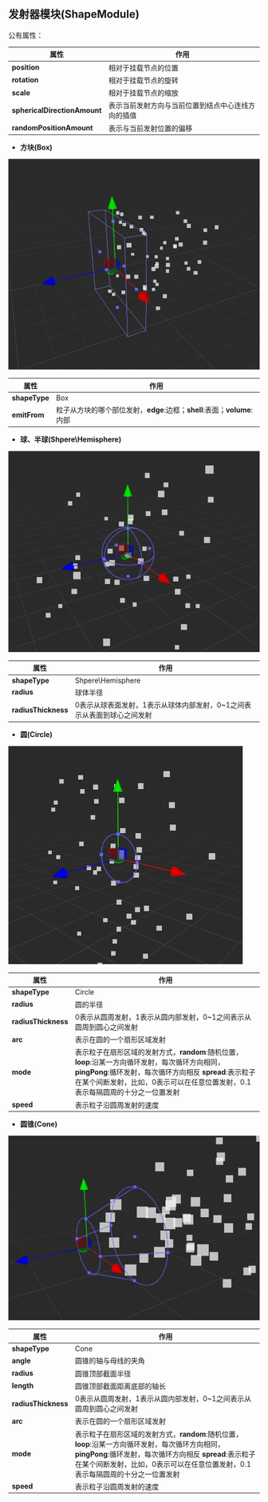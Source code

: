 ## 发射器模块(ShapeModule)
公有属性：

属性| 作用
---|---
**position** | 相对于挂载节点的位置
**rotation** | 相对于挂载节点的旋转
**scale** | 相对于挂载节点的缩放
**sphericalDirectionAmount** | 表示当前发射方向与当前位置到结点中心连线方向的插值
**randomPositionAmount** | 表示与当前发射位置的偏移

- **方块(Box)**  

![](particle-system/box_emitter.png)

属性| 作用
---|---
**shapeType** | Box
**emitFrom** | 粒子从方块的哪个部位发射，**edge**:边框；**shell**:表面；**volume**:内部

- **球、半球(Shpere\Hemisphere)**

![](particle-system/sphere_emitter.png)

属性| 作用
---|---
**shapeType** | Shpere\Hemisphere
**radius** | 球体半径
**radiusThickness** | 0表示从球表面发射，1表示从球体内部发射，0~1之间表示从表面到球心之间发射

- **圆(Circle)**

![](particle-system/circle_emitter.png)

属性| 作用
---|---
**shapeType** | Circle
**radius** | 圆的半径
**radiusThickness** | 0表示从圆周发射，1表示从圆内部发射，0~1之间表示从圆周到圆心之间发射
**arc** | 表示在圆的一个扇形区域发射
**mode** | 表示粒子在扇形区域的发射方式，**random**:随机位置，**loop**:沿某一方向循环发射，每次循环方向相同，**pingPong**:循环发射，每次循环方向相反 **spread**:表示粒子在某个间断发射，比如，0表示可以在任意位置发射，0.1表示每隔圆周的十分之一位置发射
**speed**|表示粒子沿圆周发射的速度

- **圆锥(Cone)**

![](particle-system/cone_emitter.png)

属性| 作用
---|---
**shapeType** | Cone
**angle** | 圆锥的轴与母线的夹角
**radius** |圆锥顶部截面半径
**length** |圆锥顶部截面距离底部的轴长
**radiusThickness** | 0表示从圆周发射，1表示从圆内部发射，0~1之间表示从圆周到圆心之间发射
**arc** | 表示在圆的一个扇形区域发射
**mode** | 表示粒子在扇形区域的发射方式，**random**:随机位置，**loop**:沿某一方向循环发射，每次循环方向相同，**pingPong**:循环发射，每次循环方向相反 **spread**:表示粒子在某个间断发射，比如，0表示可以在任意位置发射，0.1表示每隔圆周的十分之一位置发射
**speed**|表示粒子沿圆周发射的速度 